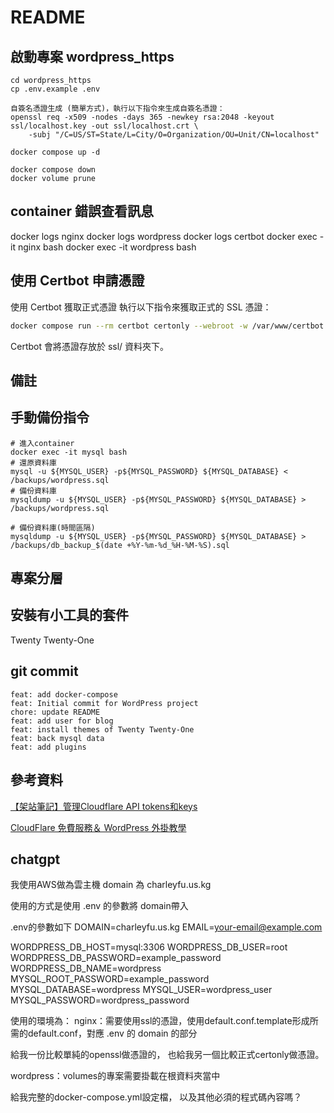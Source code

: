 # README
## 啟動專案 wordpress_https
~~~
cd wordpress_https
cp .env.example .env

自簽名憑證生成 (簡單方式)，執行以下指令來生成自簽名憑證：
openssl req -x509 -nodes -days 365 -newkey rsa:2048 -keyout ssl/localhost.key -out ssl/localhost.crt \
    -subj "/C=US/ST=State/L=City/O=Organization/OU=Unit/CN=localhost"

docker compose up -d

docker compose down
docker volume prune
~~~

## container 錯誤查看訊息
docker logs nginx
docker logs wordpress
docker logs certbot
docker exec -it nginx bash
docker exec -it wordpress bash

## 使用 Certbot 申請憑證

使用 Certbot 獲取正式憑證
執行以下指令來獲取正式的 SSL 憑證：
~~~bash
docker compose run --rm certbot certonly --webroot -w /var/www/certbot -d $DOMAIN --email $EMAIL --agree-tos --no-eff-email --force-renewal
~~~

Certbot 會將憑證存放於 ssl/ 資料夾下。

## 備註

## 手動備份指令
~~~
# 進入container
docker exec -it mysql bash
# 還原資料庫
mysql -u ${MYSQL_USER} -p${MYSQL_PASSWORD} ${MYSQL_DATABASE} < /backups/wordpress.sql
# 備份資料庫
mysqldump -u ${MYSQL_USER} -p${MYSQL_PASSWORD} ${MYSQL_DATABASE} > /backups/wordpress.sql

# 備份資料庫(時間區隔)
mysqldump -u ${MYSQL_USER} -p${MYSQL_PASSWORD} ${MYSQL_DATABASE} > /backups/db_backup_$(date +%Y-%m-%d_%H-%M-%S).sql
~~~

## 專案分層

## 安裝有小工具的套件
Twenty Twenty-One

## git commit
~~~
feat: add docker-compose
feat: Initial commit for WordPress project
chore: update README
feat: add user for blog
feat: install themes of Twenty Twenty-One
feat: back mysql data
feat: add plugins
~~~

## 參考資料
[【架站筆記】管理Cloudflare API tokens和keys](https://abigalefocus.medium.com/%E6%9E%B6%E7%AB%99%E7%AD%86%E8%A8%98-%E7%AE%A1%E7%90%86cloudflare-api-tokens%E5%92%8Ckeys-1bd6ad24883e)

[CloudFlare 免費服務＆ WordPress 外掛教學](https://host.com.tw/cloudflare)

## chatgpt

我使用AWS做為雲主機
domain 為 charleyfu.us.kg

使用的方式是使用 .env 的參數將 domain帶入

.env的參數如下
DOMAIN=charleyfu.us.kg
EMAIL=your-email@example.com

WORDPRESS_DB_HOST=mysql:3306
WORDPRESS_DB_USER=root
WORDPRESS_DB_PASSWORD=example_password
WORDPRESS_DB_NAME=wordpress
MYSQL_ROOT_PASSWORD=example_password
MYSQL_DATABASE=wordpress
MYSQL_USER=wordpress_user
MYSQL_PASSWORD=wordpress_password

使用的環境為：
nginx：需要使用ssl的憑證，使用default.conf.template形成所需的default.conf，對應 .env 的 domain 的部分

給我一份比較單純的openssl做憑證的，
也給我另一個比較正式certonly做憑證。

wordpress：volumes的專案需要掛載在根資料夾當中

給我完整的docker-compose.yml設定檔，
以及其他必須的程式碼內容嗎？
